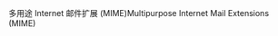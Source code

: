 <span data-ttu-id="0d596-101">多用途 Internet 邮件扩展 (MIME)</span><span class="sxs-lookup"><span data-stu-id="0d596-101">Multipurpose Internet Mail Extensions (MIME)</span></span>